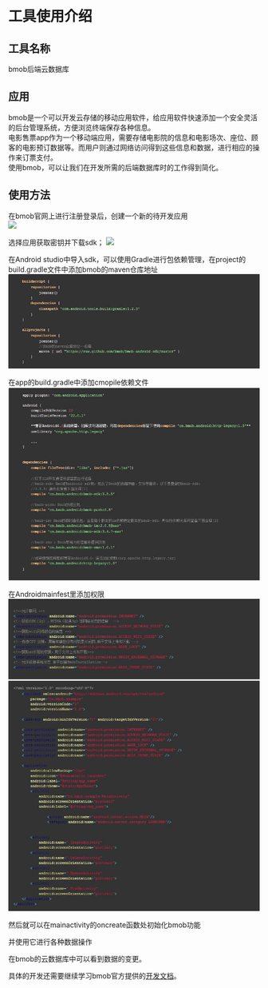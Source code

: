  # 工具使用介绍

 ## 工具名称
bmob后端云数据库

 ## 应用
bmob是一个可以开发云存储的移动应用软件，给应用软件快速添加一个安全灵活的后台管理系统，方便浏览终端保存各种信息。  
电影售票app作为一个移动端应用，需要存储电影院的信息和电影场次、座位、顾客的电影预订数据等。而用户则通过网络访问得到这些信息和数据，进行相应的操作来订票支付。  
使用bmob，可以让我们在开发所需的后端数据库时的工作得到简化。

 ## 使用方法
在bmob官网上进行注册登录后，创建一个新的待开发应用  
![](http://doc.bmob.cn/data/android/image/rumen_chuangjian.png)

选择应用获取密钥并下载sdk；
![](http://doc.bmob.cn/data/android/image/rumen_miyue_1.png)

在Android studio中导入sdk，可以使用Gradle进行包依赖管理，在project的build.gradle文件中添加bmob的maven仓库地址
![](https://github.com/CN96/web2.0-homework1/blob/master/1.jpg?raw=true)

在app的build.gradle中添加cmopile依赖文件
![](https://github.com/CN96/web2.0-homework1/blob/master/2.jpg?raw=true)

在Androidmainfest里添加权限
![](https://github.com/CN96/web2.0-homework1/blob/master/3.jpg?raw=true)
![](https://github.com/CN96/web2.0-homework1/blob/master/4.jpg?raw=true)

然后就可以在mainactivity的oncreate函数处初始化bmob功能


并使用它进行各种数据操作

在bmob的云数据库中可以看到数据的变更。


具体的开发还需要继续学习bmob官方提供的[开发文档](http://doc.bmob.cn/data/android/develop_doc/)。
